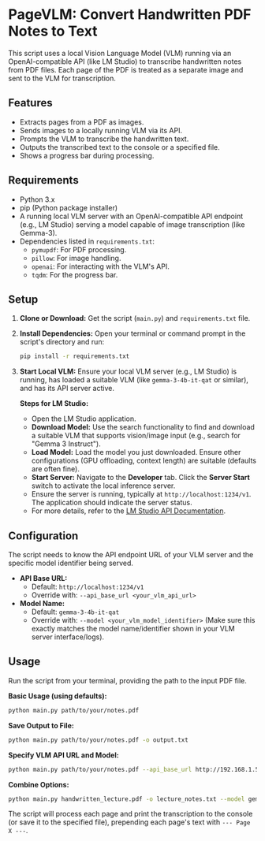 # PageVLM: Convert Handwritten PDF Notes to Text

This script uses a local Vision Language Model (VLM) running via an OpenAI-compatible API (like LM Studio) to transcribe handwritten notes from PDF files. Each page of the PDF is treated as a separate image and sent to the VLM for transcription.

## Features

*   Extracts pages from a PDF as images.
*   Sends images to a locally running VLM via its API.
*   Prompts the VLM to transcribe the handwritten text.
*   Outputs the transcribed text to the console or a specified file.
*   Shows a progress bar during processing.

## Requirements

*   Python 3.x
*   pip (Python package installer)
*   A running local VLM server with an OpenAI-compatible API endpoint (e.g., LM Studio) serving a model capable of image transcription (like Gemma-3).
*   Dependencies listed in `requirements.txt`:
    *   `pymupdf`: For PDF processing.
    *   `pillow`: For image handling.
    *   `openai`: For interacting with the VLM's API.
    *   `tqdm`: For the progress bar.

## Setup

1.  **Clone or Download:** Get the script (`main.py`) and `requirements.txt` file.
2.  **Install Dependencies:** Open your terminal or command prompt in the script's directory and run:
    ```bash
    pip install -r requirements.txt
    ```
3.  **Start Local VLM:** Ensure your local VLM server (e.g., LM Studio) is running, has loaded a suitable VLM (like `gemma-3-4b-it-qat` or similar), and has its API server active.

    **Steps for LM Studio:**
    *   Open the LM Studio application.
    *   **Download Model:** Use the search functionality to find and download a suitable VLM that supports vision/image input (e.g., search for "Gemma 3 Instruct").
    *   **Load Model:** Load the model you just downloaded. Ensure other configurations (GPU offloading, context length) are suitable (defaults are often fine).
    *   **Start Server:** Navigate to the **Developer** tab. Click the **Server Start** switch to activate the local inference server.
    *   Ensure the server is running, typically at `http://localhost:1234/v1`. The application should indicate the server status.
    *   For more details, refer to the [LM Studio API Documentation](https://lmstudio.ai/docs/app/api).

## Configuration

The script needs to know the API endpoint URL of your VLM server and the specific model identifier being served.

*   **API Base URL:**
    *   Default: `http://localhost:1234/v1`
    *   Override with: `--api_base_url <your_vlm_api_url>`
*   **Model Name:**
    *   Default: `gemma-3-4b-it-qat`
    *   Override with: `--model <your_vlm_model_identifier>` (Make sure this exactly matches the model name/identifier shown in your VLM server interface/logs).

## Usage

Run the script from your terminal, providing the path to the input PDF file.

**Basic Usage (using defaults):**

```bash
python main.py path/to/your/notes.pdf
```

**Save Output to File:**

```bash
python main.py path/to/your/notes.pdf -o output.txt
```

**Specify VLM API URL and Model:**

```bash
python main.py path/to/your/notes.pdf --api_base_url http://192.168.1.50:1234/v1 --model specific-model-name-from-lmstudio
```

**Combine Options:**

```bash
python main.py handwritten_lecture.pdf -o lecture_notes.txt --model gemma-3-8b-it
```

The script will process each page and print the transcription to the console (or save it to the specified file), prepending each page's text with `--- Page X ---`.
